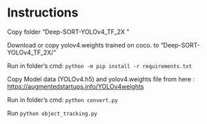 # Instructions

Copy folder  “Deep-SORT-YOLOv4_TF_2X ”

Download or copy yolov4.weights trained on coco. to “Deep-SORT-YOLOv4_TF_2X/”

Run in folder’s cmd: ```python -m pip install -r requirements.txt```

Copy Model data (YOLOv4.h5) and yolov4.weights file from here : https://augmentedstartups.info/YOLOv4weights

Run in folder’s cmd: ```python convert.py```

Run ```python object_tracking.py```
